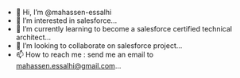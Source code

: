 - 👋 Hi, I’m @mahassen-essalhi
- 👀 I’m interested in salesforce...
- 🌱 I’m currently learning to become a salesforce certified technical architect...
- 💞️ I’m looking to collaborate on salesforce project...
- 📫 How to reach me : send me an email to mahassen.essalhi@gmail.com...

<!---
mahassen-essalhi/mahassen-essalhi is a ✨ special ✨ repository because its `README.md` (this file) appears on your GitHub profile.
You can click the Preview link to take a look at your changes.
--->
